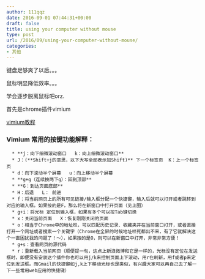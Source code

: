 ```yaml
---
author: 111qqz
date: 2016-09-01 07:44:31+00:00
draft: false
title: using your computer without mouse
type: post
url: /2016/09/using-your-computer-without-mouse/
categories:
- 其他
---
```


键盘足够爽了以后。。。

鼠标明显降低效率。。。

学会逐步脱离鼠标吧orz.

首先是chrome插件vimium



[vimium教程](http://www.iplaysoft.com/vimium-and-vimperator.html)


### Vimium 常用的按键功能解释：





	  * **j：向下细微滚动窗口   k：向上细微滚动窗口**
	  * J：(**Shift+j的意思，以下大写全部表示加Shift)** 下一个标签页  K：上一个标签页
	  * d：向下滚动半个屏幕   u：向上移动半个屏幕
	  * **g+g（连续按两下g）：回到顶部**
	  * **G：到达页面底部**
	  * H：后退   L： 前进
	  * f：将当前网页上的所有可见链接/输入框分配一个快捷键，输入后就可以打开或者跳转到对应的输入框。如果按的是F，那么将在新窗口中打开页面（见上图）
	  * g+i：将光标 定位到输入框，如果有多个可以按Tab键切换
	  * x：关闭当前页面   X：恢复刚刚关闭的页面
	  * o：相当于Chrome中的地址栏，可以匹配历史记录、收藏夹并在当前窗口打开，或者直接打开一个网址或者搜索一个关键字（Chrome在全屏的时候地址栏死都出不来，有了它就解决这个一直困扰我的问题了！～），如果按的是O，则可以在新窗口中打开，非常非常方便！
	  * g+s：查看网页的源代码
	  * r：重新载入当前网页（顺便提一句，这点上新浪微博和它是一样的，光标没有定位在发送框时，即便没有安装这个插件你也可以用j/k来控制页面上下滚动，用r在刷新，用f或者p来定位到发送框。而Gmail的快捷键如j,k上下移动光标也是类似，有兴趣大家可以再自己去了解一下一些常用web应用的快捷键）



